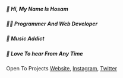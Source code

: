 ##### 👋 Hi, My Name Is Hosam
##### 👨‍💻 Programmer And Web Developer
##### 🎵 Music Addict
##### 📱 Love To hear From Any Time

Open To Projects
[Website](https://justhosam.me), [Instagram](https://www.instagram.com/justhosam.me/), [Twitter](https://twitter.com/Hosam1Sword)
